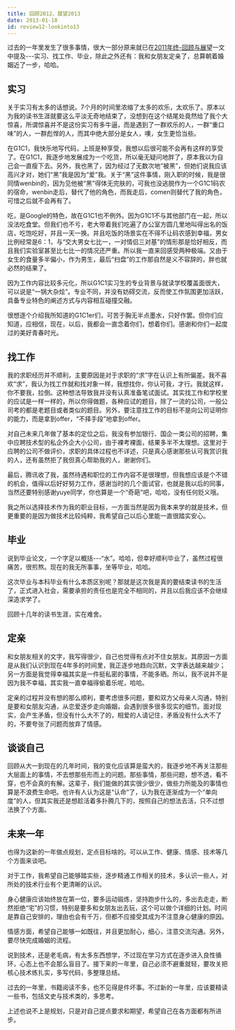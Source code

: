 ```yaml
---
title: 回顾2012，展望2013
date: 2013-01-18
id: review12-lookinto13
---
```


过去的一年里发生了很多事情，很大一部分原来就已在[2011年终-回顾与展望](http://youngsterxyf.github.io/2012/01/01/2011-summary/)一文中提及---实习、找工作、毕业，除此之外还有：我和女朋友定亲了，总算朝着婚姻近了一步，哈哈。

## 实习

关于实习有太多的话想说。7个月的时间里浓缩了太多的欢乐，太欢乐了。原本以为我的读书生涯就要这么平淡无奇地结束了，没想到在这个结尾处竟然给了我个大惊喜，所谓惊喜并不是这份实习有多牛逼，而是遇到了一群欢乐的人，一群“重口味”的人，一群彪悍的人，而其中绝大部分是女人，噢，女生更恰当些。

在G1C1，我快乐地写代码，上班是种享受，我想以后很可能不会再有这样的享受了。在G1C1，我逐步地发展成为一个吃货，所以毫无疑问地胖了，原本我以为自己会一直瘦下去。另外，我也黑了，因为经过了无数次地“被黑”，但她们说我应该高兴才对，她们“黑”我是因为“爱”我。关于“黑”这件事情，刚入职的时候，我是很同情wenbin的，因为见他被“黑”得体无完肤的，可我也没逃脱作为一个G1C1码农的宿命，wenbin走后，替代了他的角色，而我走后，comen则替代了我的角色，可惜之后就不会再有了。

吃，是Google的特色，故在G1C1也不例外。因为G1C1不与其他部门在一起，所以没法吃食堂。但我们也不亏，老大带着我们吃遍了办公室方圆几里地叫得出名的饭店，吃饱吃好，并且一天一换。并且吃饭的场景实在不得不让码农感到幸福，男女比例经常是6：1，与“交大男女七比一，一对情侣三对基”的情形那是恰好相反，而且我们实验室甚至比七比一的情况还严重。所以我一直来回感受两种极端。又由于女生的食量多半偏小，作为男生，最后“扫盘”的工作那自然是义不容辞的，胖也就必然的结果了。

因为工作内容比较多元化，所以G1C1实习生的专业背景与就读学校覆盖面很大，可以说是“一锅大杂烩”。专业不同，并没有妨碍交流，反而使工作氛围更加活跃，具备专业特色的阐述方式与内容相互碰撞交融。

很想逐个介绍我所知道的G1C1er们，可苦于胸无半点墨水，只好作罢。但你们应知道，应相信，现在，以后，我都会一直念着你们，想着你们。感谢和你们一起度过的美好青春时光。

## 找工作

我的求职经历并不顺利，主要原因是对于求职的“求”字在认识上有所偏差。我不喜欢“求”，我认为找工作就和找对象一样，我想找你，你认可我，才行。我就这样，你不要我，拉倒。这种想法导致我并没有认真准备笔试面试。其实找工作和学校里的应试是一样一样的，所以你得做题，各种应试的题目，除了一流的公司，一般公司考的都是老题目或者类似的题目。另外，要注意找工作的目标不是向公司证明你的能力，而是拿到offer，“不择手段”地拿到offer。

对自己未来几年做了基本的定位之后，我没有参加银行、国企一类公司的招聘，集中应聘技术型的私企外企大小公司，由于裸考裸面，结果多半不太理想。这里对于应聘的公司不做评价，求职的具体过程也不详述，只是真心感谢那些认可我赏识我的人，还有虽然拒了我但真心帮助我的人，谢谢你们。

最后，腾讯收了我，虽然待遇和职位的工作内容不是很理想，但我想应该是个不错的机会，值得以后好好努力工作，感谢当时的几个面试官，也就是我以后的同事，当然还要特别感谢yuye同学，你也算是一个“奇葩”吧，哈哈，没有任何贬义哦。

我之所以选择技术作为我的职业目标，一方面当然是因为我本来学的就是技术，但更重要的是因为做技术比较纯粹，我希望自己以后心里能一直很踏实安心。

## 毕业

说到毕业论文，一个字足以概括---“水”。哈哈，但幸好顺利毕业了，虽然过程很痛苦，很煎熬。现在的我无所事事，坐等毕业，哈哈。

这次毕业与本科毕业有什么本质区别呢？那就是这次我是真的要结束读书的生活了，正式进入社会，需要承担的责任也是完全不相同的，并且以后我应该不会继续深造求学了。

回顾十几年的读书生涯，实在难舍。

## 定亲

和女朋友相关的文字，我写得很少，自己也觉得有点对不住女朋友。其原因一方面是从我们认识到现在4年多的时间里，我正逐步地趋向沉默，文字表达越来越少；另一方面是我觉得幸福其实是一件挺私密的事情，不能多晒。所以，我不说并不是因为我不幸福，其实我一直幸福得偷着乐呢，哈哈。

定亲的过程并没有想的那么顺利，要考虑很多问题，要和双方父母亲人沟通，特别是要和女朋友沟通，从恋爱逐步走向婚姻，会遇到很多很多现实的细节。面对现实，会产生矛盾，但没有什么大不了的，相爱的人请记住，矛盾没有什么大不了的，不要夸张了问题而放弃了情感。

## 谈谈自己

回顾从大一到现在的几年时间，我的变化应该算是蛮大的，我逐步地不再关注那些大层面上的事情，不去想那些形而上的问题。那些事情，那些问题，想不透，看不穿，也不会真的有解。这辈子，我们能做的其实很少很少，做些力所能及的事情也算是不浪费生命吧。也许有人认为这是“认命”了，认为我在逐渐成为一个“单向度”的人，但其实我还是想趁活着多扑腾几下的，按照自己的想法去活，只不过想法换了个方面。


## 未来一年

也得为这新的一年做点规划，定点目标啥的。可以从工作、健康、情感、技术等几个方面来谈吧。

对于工作，我希望自己能够踏实些，逐步精通工作相关的技术，多认识一些人，对所处的技术行业有个更清晰的认识。

身心健康应该始终放在第一位，要多运动锻炼，坚持跑步什么的，多出去走走，断然拒绝“宅”的习惯，特别是要多和女朋友出去玩，这个可以做个详细的计划。时间是靠自己安排的，理由也会有千万，但都不应接受其成为不注意身心健康的原因。

情感方面，希望自己能够一如既往，并且更加耐心，细心，注意交流沟通。另外，要尽快完成婚姻的流程。

说到技术，还是老毛病，有太多东西想学，不过现在学习方式在逐步进入良性循环，心态上也不会那么盲目了。接下来的一年里，自己必须不避重就轻，要攻关把核心技术练扎实，多写代码，多整理总结。

过去的一年里，书籍阅读不多，也不见得是件坏事。不过新的一年里，应该要精读一些书，包括文史与技术类的，多思考。

上述也说不上是规划，只是对自己提点要求和期望，希望自己在各方面都有所进步。